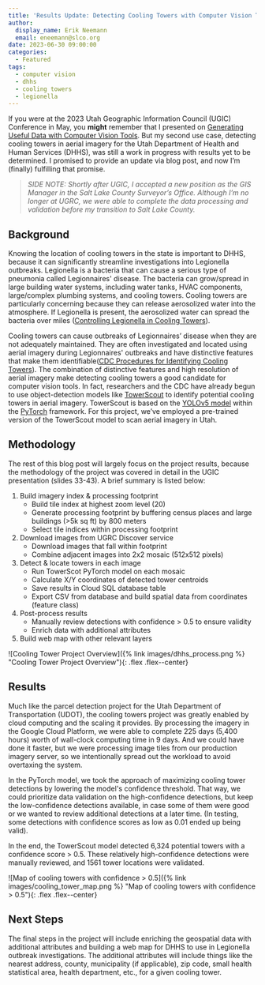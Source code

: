 ```yaml
---
title: 'Results Update: Detecting Cooling Towers with Computer Vision Tools'
author:
  display_name: Erik Neemann
  email: eneemann@slco.org
date: 2023-06-30 09:00:00
categories:
  - Featured
tags:
  - computer vision
  - dhhs
  - cooling towers
  - legionella
---
```


If you were at the 2023 Utah Geographic Information Council (UGIC) Conference in May, you **might** remember that I presented on [Generating Useful Data with Computer Vision Tools](https://agrc.github.io/Presentations/UGIC/2023/ComputerVision.pdf).  But my second use case, detecting cooling towers in aerial imagery for the Utah Department of Health and Human Services (DHHS), was still a work in progress with results yet to be determined.  I promised to provide an update via blog post, and now I’m (finally) fulfilling that promise.

> *SIDE NOTE: Shortly after UGIC, I accepted a new position as the GIS Manager in the Salt Lake County Surveyor’s Office.  Although I’m no longer at UGRC, we were able to complete the data processing and validation before my transition to Salt Lake County.*

## Background

Knowing the location of cooling towers in the state is important to DHHS, because it can significantly streamline investigations into Legionella outbreaks.  Legionella is a bacteria that can cause a serious type of pneumonia called Legionnaires' disease.  The bacteria can grow/spread in large building water systems, including water tanks, HVAC components, large/complex plumbing systems, and cooling towers. Cooling towers are particularly concerning because they can release aerosolized water into the atmosphere. If Legionella is present, the aerosolized water can spread the bacteria over miles ([Controlling Legionella in Cooling Towers](https://www.cdc.gov/legionella/wmp/control-toolkit/cooling-towers.html)).

Cooling towers can cause outbreaks of Legionnaires’ disease when they are not adequately maintained. They are often investigated and located using aerial imagery during Legionnaires' outbreaks and have distinctive features that make them identifiable([CDC Procedures for Identifying Cooling Towers](https://www.cdc.gov/legionella/health-depts/environmental-inv-resources/id-cooling-towers.html)).  The combination of distinctive features and high resolution of aerial imagery make detecting cooling towers a good candidate for computer vision tools. In fact, researchers and the CDC have already begun to use object-detection models like [TowerScout](https://github.com/TowerScout/TowerScout) to identify potential cooling towers in aerial imagery.  TowerScout is based on the [YOLOv5 model](https://github.com/ultralytics/yolov5) within the [PyTorch](https://pytorch.org/) framework. For this project, we’ve employed a pre-trained version of the TowerScout model to scan aerial imagery in Utah.

## Methodology

The rest of this blog post will largely focus on the project results, because the methodology of the project was covered in detail in the UGIC presentation (slides 33-43).  A brief summary is listed below:

1. Build imagery index & processing footprint
   - Build tile index at highest zoom level (20)
   - Generate processing footprint by buffering census places and large buildings (>5k sq ft) by 800 meters
   - Select tile indices within processing footprint
1. Download images from UGRC Discover service
   - Download images that fall within footprint
   - Combine adjacent images into 2x2 mosaic (512x512 pixels)
1. Detect & locate towers in each image
   - Run TowerScot PyTorch model on each mosaic
   - Calculate X/Y coordinates of detected tower centroids
   - Save results in Cloud SQL database table
   - Export CSV from database and build spatial data from coordinates (feature class)
1. Post-process results
   - Manually review detections with confidence > 0.5 to ensure validity
   - Enrich data with additional attributes
1. Build web map with other relevant layers

![Cooling Tower Project Overview]({% link images/dhhs_process.png %} "Cooling Tower Project Overview"){: .flex .flex--center}

## Results

Much like the parcel detection project for the Utah Department of Transportation (UDOT), the cooling towers project was greatly enabled by cloud computing and the scaling it provides.  By processing the imagery in the Google Cloud Platform, we were able to complete 225 days (5,400 hours) worth of wall-clock computing time in 9 days.  And we could have done it faster, but we were processing image tiles from our production imagery server, so we intentionally spread out the workload to avoid overtaxing the system.

In the PyTorch model, we took the approach of maximizing cooling tower detections by lowering the model's confidence threshold.  That way, we could prioritize data validation on the high-confidence detections, but keep the low-confidence detections available, in case some of them were good or we wanted to review additional detections at a later time.  (In testing, some detections with confidence scores as low as 0.01 ended up being valid).

In the end, the TowerScout model detected 6,324 potential towers with a confidence score > 0.5.  These relatively high-confidence detections were manually reviewed, and 1561 tower locations were validated.

![Map of cooling towers with confidence > 0.5]({% link images/cooling_tower_map.png %} "Map of cooling towers with confidence > 0.5"){: .flex .flex--center}

## Next Steps

The final steps in the project will include enriching the geospatial data with additional attributes and building a web map for DHHS to use in Legionella outbreak investigations.  The additional attributes will include things like the nearest address, county, municipality (if applicable), zip code, small health statistical area, health department, etc., for a given cooling tower.
